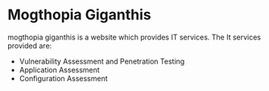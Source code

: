 # Mogthopia Giganthis
mogthopia giganthis is a website which provides IT services.
The It services provided are:
* Vulnerability Assessment and Penetration Testing
* Application Assessment
* Configuration Assessment
